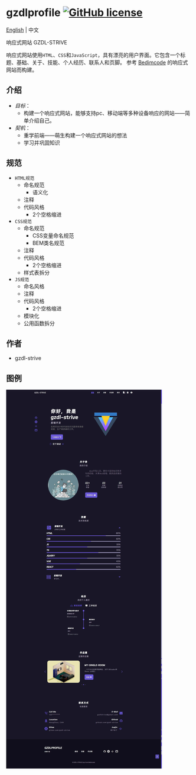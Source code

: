 # gzdlprofile [![GitHub license](https://img.shields.io/badge/license-MIT-blue.svg)](https://github.com/gzdl-strive/blob/main/LICENSE)

[English](README.md) | 中文

响应式网站 GZDL-STRIVE

响应式网站使用`HTML`、`CSS`和`JavaScript`，具有漂亮的用户界面。它包含一个标题、基础、关于、技能、个人经历、联系人和页脚。 参考 <a href="http://https://github.com/bedimcode/" target="_blank">Bedimcode</a> 的响应式网站而构建。

## 介绍
- *目标*：
  - 构建一个响应式网站，能够支持pc、移动端等多种设备响应的网站——简单介绍自己。
- *契机*：
  - 重学前端——萌生构建一个响应式网站的想法
  - 学习并巩固知识

## 规范
- `HTML规范`
  - 命名规范
    - 语义化
  - 注释
  - 代码风格
    - 2个空格缩进
- `CSS规范`
  - 命名规范
    - CSS变量命名规范
    - BEM类名规范
  - 注释
  - 代码风格
    - 2个空格缩进
  - 样式表拆分
- `JS规范`
  - 命名风格
  - 注释
  - 代码风格
    - 2个空格缩进 
  - 模块化
  - 公用函数拆分

## 作者
* gzdl-strive

## 图例
![case-cn](https://github.com/gzdl-strive/responsive_profile/blob/main/public/case-cn.jpg)